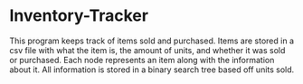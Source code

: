 # Inventory-Tracker
This program keeps track of items sold and purchased. Items are stored in a csv file with what the item is, the amount of units, and whether it was sold or purchased. Each node represents an item along with the information about it. All information is stored in a binary search tree based off units sold.
